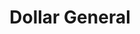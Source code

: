 ---
title: "Dollar General"
url: /cedar-rapids/dollar-general-blairs-ferry-road-northeast/
shop: variety store
---